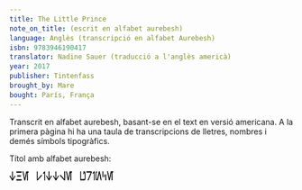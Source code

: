 ```yaml
---
title: The Little Prince
note_on_title: (escrit en alfabet aurebesh)
language: Anglès (transcripció en alfabet Aurebesh)
isbn: 9783946190417
translator: Nadine Sauer (traducció a l'anglès americà)
year: 2017
publisher: Tintenfass
brought_by: Mare
bought: París, França
---
```


Transcrit en alfabet aurebesh, basant-se en el text en versió americana. A la primera pàgina hi ha una taula de transcripcions de lletres, nombres i demés símbols tipogràfics.

Títol amb alfabet aurebesh:

![](/assets/images/petit-princep/aurebesh/title.gif)
